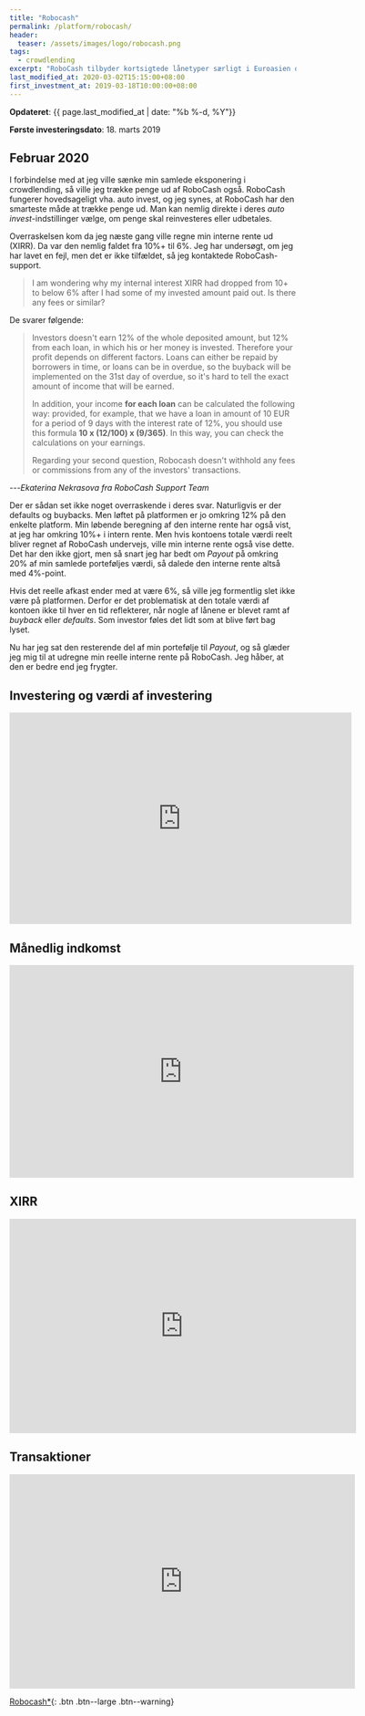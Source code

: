 ```yaml
---
title: "Robocash"
permalink: /platform/robocash/
header:
  teaser: /assets/images/logo/robocash.png
tags:
  - crowdlending
excerpt: "RoboCash tilbyder kortsigtede lånetyper særligt i Euroasien og Asien - og de giver omkring 12% i årligt afkast og har buy back garanti. Funderet i Letland."
last_modified_at: 2020-03-02T15:15:00+08:00
first_investment_at: 2019-03-18T10:00:00+08:00
---
```


**Opdateret**: {{ page.last_modified_at | date: "%b %-d, %Y"}}

**Første investeringsdato**: 18. marts 2019

## Februar 2020

I forbindelse med at jeg ville sænke min samlede eksponering i crowdlending, så ville jeg trække penge ud af RoboCash også. RoboCash fungerer hovedsageligt vha. auto invest, og jeg synes, at RoboCash har den smarteste måde at trække penge ud. Man kan nemlig direkte i deres _auto invest_-indstillinger vælge, om penge skal reinvesteres eller udbetales.

Overraskelsen kom da jeg næste gang ville regne min interne rente ud (XIRR). Da var den nemlig faldet fra 10%+ til 6%. Jeg har undersøgt, om jeg har lavet en fejl, men det er ikke tilfældet, så jeg kontaktede RoboCash-support.

> I am wondering why my internal interest XIRR had dropped from 10+ to below 6% after I had some of my invested amount paid out. Is there any fees or similar?

De svarer følgende:

> Investors doesn't earn 12% of the whole deposited amount, but 12% from each loan, in which his or her money is invested. Therefore your profit depends on different factors. Loans can either be repaid by borrowers in time, or loans can be in overdue, so the buyback will be implemented on the 31st day of overdue, so it's hard to tell the exact amount of income that will be earned.  
> 
> In addition, your income **for each loan** can be calculated the following way: provided, for example, that we have a loan in amount of 10 EUR for a period of 9 days with the interest rate of 12%, you should use this formula **10 x (12/100) x (9/365)**. In this way, you can check the calculations on your earnings. 
>
> Regarding your second question, Robocash doesn't withhold any fees or commissions from any of the investors' transactions. 

---<cite>Ekaterina Nekrasova fra RoboCash Support Team</cite>

Der er sådan set ikke noget overraskende i deres svar. Naturligvis er der defaults og buybacks. Men løftet på platformen er jo omkring 12% på den enkelte platform. Min løbende beregning af den interne rente har også vist, at jeg har omkring 10%+ i intern rente. Men hvis kontoens totale værdi reelt bliver regnet af RoboCash undervejs, ville min interne rente også vise dette. Det har den ikke gjort, men så snart jeg har bedt om _Payout_ på omkring 20% af min samlede porteføljes værdi, så dalede den interne rente altså med 4%-point.

Hvis det reelle afkast ender med at være 6%, så ville jeg formentlig slet ikke være på platformen. Derfor er det problematisk at den totale værdi af kontoen ikke til hver en tid reflekterer, når nogle af lånene er blevet ramt af _buyback_ eller _defaults_. Som investor føles det lidt som at blive ført bag lyset.

Nu har jeg sat den resterende del af min portefølje til _Payout_, og så glæder jeg mig til at udregne min reelle interne rente på RoboCash. Jeg håber, at den er  bedre end jeg frygter.

## Investering og værdi af investering

<iframe width="601" height="371" seamless frameborder="0" scrolling="no" src="https://docs.google.com/spreadsheets/d/e/2PACX-1vQKZZbdj1cM5A4yCXjtjhxowXHoMhioXI-OR-mEPmmGgqQhcSr250VUM8SGVvRkWZziWUYleizmqAC2/pubchart?oid=519451254&amp;format=image"></iframe>

## Månedlig indkomst

<iframe width="605" height="373" seamless frameborder="0" scrolling="no" src="https://docs.google.com/spreadsheets/d/e/2PACX-1vQKZZbdj1cM5A4yCXjtjhxowXHoMhioXI-OR-mEPmmGgqQhcSr250VUM8SGVvRkWZziWUYleizmqAC2/pubchart?oid=352274445&amp;format=image"></iframe>

## XIRR

<iframe width="609" height="376" seamless frameborder="0" scrolling="no" src="https://docs.google.com/spreadsheets/d/e/2PACX-1vQKZZbdj1cM5A4yCXjtjhxowXHoMhioXI-OR-mEPmmGgqQhcSr250VUM8SGVvRkWZziWUYleizmqAC2/pubchart?oid=273776263&amp;format=image"></iframe>

## Transaktioner

<iframe width="607" height="376" seamless frameborder="0" scrolling="no" src="https://docs.google.com/spreadsheets/d/e/2PACX-1vQKZZbdj1cM5A4yCXjtjhxowXHoMhioXI-OR-mEPmmGgqQhcSr250VUM8SGVvRkWZziWUYleizmqAC2/pubchart?oid=1124200521&amp;format=image"></iframe>

[Robocash\*](/go/robocash/){: .btn .btn--large .btn--warning}
